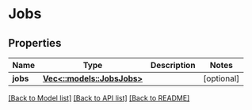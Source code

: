 # Jobs

## Properties

Name | Type | Description | Notes
------------ | ------------- | ------------- | -------------
**jobs** | [**Vec<::models::JobsJobs>**](JobsJobs.md) |  | [optional]

[[Back to Model list]](../README.md#documentation-for-models) [[Back to API list]](../README.md#documentation-for-api-endpoints) [[Back to README]](../README.md)

